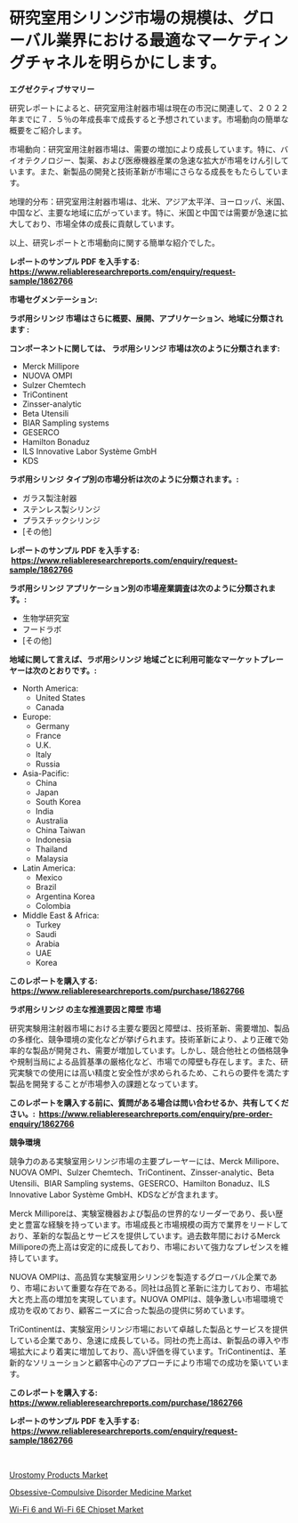 <p><h1>研究室用シリンジ市場の規模は、グローバル業界における最適なマーケティングチャネルを明らかにします。</h1></p><p><strong>エグゼクティブサマリー</strong></p>
<p><p>研究レポートによると、研究室用注射器市場は現在の市況に関連して、２０２２年までに７．５％の年成長率で成長すると予想されています。市場動向の簡単な概要をご紹介します。</p><p>市場動向：研究室用注射器市場は、需要の増加により成長しています。特に、バイオテクノロジー、製薬、および医療機器産業の急速な拡大が市場をけん引しています。また、新製品の開発と技術革新が市場にさらなる成長をもたらしています。</p><p>地理的分布：研究室用注射器市場は、北米、アジア太平洋、ヨーロッパ、米国、中国など、主要な地域に広がっています。特に、米国と中国では需要が急速に拡大しており、市場全体の成長に貢献しています。</p><p>以上、研究レポートと市場動向に関する簡単な紹介でした。</p></p>
<p><strong>レポートのサンプル PDF を入手する: <a href="https://www.reliableresearchreports.com/enquiry/request-sample/1862766">https://www.reliableresearchreports.com/enquiry/request-sample/1862766</a></strong></p>
<p><strong>市場セグメンテーション:</strong></p>
<p><strong> ラボ用シリンジ 市場はさらに概要、展開、アプリケーション、地域に分類されます :</strong></p>
<p><strong>コンポーネントに関しては、 ラボ用シリンジ 市場は次のように分類されます: &nbsp;</strong></p>
<p><ul><li>Merck Millipore</li><li>NUOVA OMPI</li><li>Sulzer Chemtech</li><li>TriContinent</li><li>Zinsser-analytic</li><li>Beta Utensili</li><li>BIAR Sampling systems</li><li>GESERCO</li><li>Hamilton Bonaduz</li><li>ILS Innovative Labor Système GmbH</li><li>KDS</li></ul></p>
<p><strong> ラボ用シリンジ タイプ別の市場分析は次のように分類されます。:</strong></p>
<p><ul><li>ガラス製注射器</li><li>ステンレス製シリンジ</li><li>プラスチックシリンジ</li><li>[その他]</li></ul></p>
<p><strong>レポートのサンプル PDF を入手する: &nbsp;<a href="https://www.reliableresearchreports.com/enquiry/request-sample/1862766">https://www.reliableresearchreports.com/enquiry/request-sample/1862766</a></strong></p>
<p><strong> ラボ用シリンジ アプリケーション別の市場産業調査は次のように分類されます。:</strong></p>
<p><ul><li>生物学研究室</li><li>フードラボ</li><li>[その他]</li></ul></p>
<p><strong>地域に関して言えば、ラボ用シリンジ 地域ごとに利用可能なマーケットプレーヤーは次のとおりです。:</strong></p>
<p><ul>
    <li>
        North America:
        <ul>
            <li>United States</li>
            <li>Canada</li>
        </ul>
    </li>
    <li>
        Europe:
        <ul>
            <li>Germany</li>
            <li>France</li>
            <li>U.K.</li>
            <li>Italy</li>
            <li>Russia</li>
        </ul>
    </li>
    <li>
        Asia-Pacific:
        <ul>
            <li>China</li>
            <li>Japan</li>
            <li>South Korea</li>
            <li>India</li>
            <li>Australia</li>
            <li>China Taiwan</li>
            <li>Indonesia</li>
            <li>Thailand</li>
            <li>Malaysia</li>
        </ul>
    </li>
    <li>
        Latin America:
        <ul>
            <li>Mexico</li>
            <li>Brazil</li>
            <li>Argentina Korea</li>
            <li>Colombia</li>
        </ul>
    </li>
    <li>
        Middle East & Africa:
        <ul>
            <li>Turkey</li>
            <li>Saudi</li>
            <li>Arabia</li>
            <li>UAE</li>
            <li>Korea</li>
        </ul>
    </li>
    </ul></p>
<p><strong>このレポートを購入する: &nbsp;<a href="https://www.reliableresearchreports.com/purchase/1862766">https://www.reliableresearchreports.com/purchase/1862766</a></strong></p>
<p><strong>ラボ用シリンジ の主な推進要因と障壁 市場</strong></p>
<p><p>研究実験用注射器市場における主要な要因と障壁は、技術革新、需要増加、製品の多様化、競争環境の変化などが挙げられます。技術革新により、より正確で効率的な製品が開発され、需要が増加しています。しかし、競合他社との価格競争や規制当局による品質基準の厳格化など、市場での障壁も存在します。また、研究実験での使用には高い精度と安全性が求められるため、これらの要件を満たす製品を開発することが市場参入の課題となっています。</p></p>
<p><strong>このレポートを購入する前に、質問がある場合は問い合わせるか、共有してください。:&nbsp; <a href="https://www.reliableresearchreports.com/enquiry/pre-order-enquiry/1862766">https://www.reliableresearchreports.com/enquiry/pre-order-enquiry/1862766</a></strong></p>
<p><strong>競争環境</strong></p>
<p><p>競争力のある実験室用シリンジ市場の主要プレーヤーには、Merck Millipore、NUOVA OMPI、Sulzer Chemtech、TriContinent、Zinsser-analytic、Beta Utensili、BIAR Sampling systems、GESERCO、Hamilton Bonaduz、ILS Innovative Labor Système GmbH、KDSなどが含まれます。</p><p>Merck Milliporeは、実験室機器および製品の世界的なリーダーであり、長い歴史と豊富な経験を持っています。市場成長と市場規模の両方で業界をリードしており、革新的な製品とサービスを提供しています。過去数年間におけるMerck Milliporeの売上高は安定的に成長しており、市場において強力なプレゼンスを維持しています。</p><p>NUOVA OMPIは、高品質な実験室用シリンジを製造するグローバル企業であり、市場において重要な存在である。同社は品質と革新に注力しており、市場拡大と売上高の増加を実現しています。NUOVA OMPIは、競争激しい市場環境で成功を収めており、顧客ニーズに合った製品の提供に努めています。</p><p>TriContinentは、実験室用シリンジ市場において卓越した製品とサービスを提供している企業であり、急速に成長している。同社の売上高は、新製品の導入や市場拡大により着実に増加しており、高い評価を得ています。TriContinentは、革新的なソリューションと顧客中心のアプローチにより市場での成功を築いています。</p></p>
<p><strong>このレポートを購入する: &nbsp; <a href="https://www.reliableresearchreports.com/purchase/1862766">https://www.reliableresearchreports.com/purchase/1862766</a></strong></p>
<p><strong>レポートのサンプル PDF を入手する: &nbsp;<a href="https://www.reliableresearchreports.com/enquiry/request-sample/1862766">https://www.reliableresearchreports.com/enquiry/request-sample/1862766</a></strong><strong></strong></p>
<p>&nbsp;</p>
<p><p><a href="https://github.com/kathiaseamanalvaradovlprc2h/Market-Research-Report-List-1/blob/main/urostomy-products-market.md">Urostomy Products Market</a></p><p><a href="https://view.publitas.com/reportprime-1/obsessive-compulsive-disorder-medicine-market-with-the-goal-of-estimating-the-market-size-and-future-growth-potential-of-various-market-segments-based-on-component-applications-end-user-and-region/">Obsessive-Compulsive Disorder Medicine Market</a></p><p><a href="https://view.publitas.com/reportprime-1/wi-fi-6-and-wi-fi-6e-chipset-market-centers-on-aspects-such-as-market-growth-market-share-market-opportunity-and-projected-forecasts-spanning-from-2024-to-2031/">Wi-Fi 6 and Wi-Fi 6E Chipset Market</a></p></p>